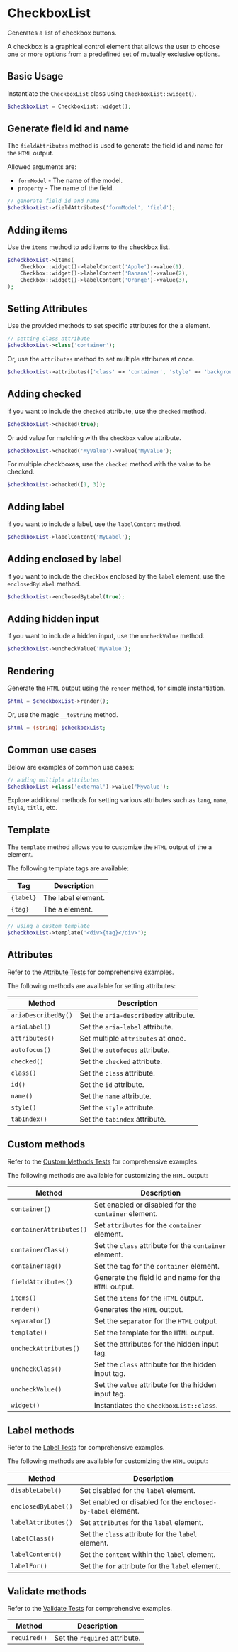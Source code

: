 # CheckboxList

Generates a list of checkbox buttons.

A checkbox is a graphical control element that allows the user to choose one or more options from a predefined set of
mutually exclusive options.

## Basic Usage

Instantiate the `CheckboxList` class using `CheckboxList::widget()`.

```php
$checkboxList = CheckboxList::widget();
```

## Generate field id and name

The `fieldAttributes` method is used to generate the field id and name for the `HTML` output.

Allowed arguments are:

- `formModel` - The name of the model.
- `property` - The name of the field.

```php
// generate field id and name
$checkboxList->fieldAttributes('formModel', 'field');
```

## Adding items

Use the `items` method to add items to the checkbox list.

```php
$checkboxList->items(
    Checkbox::widget()->labelContent('Apple')->value(1),
    Checkbox::widget()->labelContent('Banana')->value(2),
    Checkbox::widget()->labelContent('Orange')->value(3),
);
```

## Setting Attributes

Use the provided methods to set specific attributes for the a element.

```php
// setting class attribute
$checkboxList->class('container');
```

Or, use the `attributes` method to set multiple attributes at once.

```php
$checkboxList->attributes(['class' => 'container', 'style' => 'background-color: #eee;']);
```

## Adding checked

if you want to include the `checked` attribute, use the `checked` method.

```php
$checkboxList->checked(true);
```

Or add value for matching with the `checkbox` value attribute.

```php
$checkboxList->checked('MyValue')->value('MyValue');
```

For multiple checkboxes, use the `checked` method with the value to be checked.

```php
$checkboxList->checked([1, 3]);
```

## Adding label

if you want to include a label, use the `labelContent` method.

```php
$checkboxList->labelContent('MyLabel');
```

## Adding enclosed by label

if you want to include the `checkbox` enclosed by the `label` element, use the `enclosedByLabel` method.

```php
$checkboxList->enclosedByLabel(true);
```

## Adding hidden input

if you want to include a hidden input, use the `uncheckValue` method.

```php
$checkboxList->uncheckValue('MyValue');
```

## Rendering

Generate the `HTML` output using the `render` method, for simple instantiation. 

```php
$html = $checkboxList->render();
```

Or, use the magic `__toString` method.

```php
$html = (string) $checkboxList;
```

## Common use cases

Below are examples of common use cases:

```php
// adding multiple attributes
$checkboxList->class('external')->value('Myvalue');
```

Explore additional methods for setting various attributes such as `lang`, `name`, `style`, `title`, etc.

## Template

The `template` method allows you to customize the `HTML` output of the a element.

The following template tags are available:

| Tag       | Description        |
| --------- | ------------------ |
| `{label}` | The label element. |
| `{tag}`   | The a element.     |

```php
// using a custom template
$checkboxList->template('<div>{tag}</div>');
```

## Attributes

Refer to the [Attribute Tests](https://github.com/ui-awesome/html/blob/main/tests/FormControl/Input/CheckboxList/AttributeTest.php)
for comprehensive examples.

The following methods are available for setting attributes:

| Method             | Description                                                                                     |
| ------------------ | ----------------------------------------------------------------------------------------------- |
| `ariaDescribedBy()`| Set the `aria-describedby` attribute.                                                           |
| `ariaLabel()`      | Set the `aria-label` attribute.                                                                 |
| `attributes()`     | Set multiple `attributes` at once.                                                              |
| `autofocus()`      | Set the `autofocus` attribute.                                                                  |
| `checked()`        | Set the `checked` attribute.                                                                    |
| `class()`          | Set the `class` attribute.                                                                      |
| `id()`             | Set the `id` attribute.                                                                         |
| `name()`           | Set the `name` attribute.                                                                       |
| `style()`          | Set the `style` attribute.                                                                      |
| `tabIndex()`       | Set the `tabindex` attribute.                                                                   |

## Custom methods

Refer to the [Custom Methods Tests](https://github.com/ui-awesome/html/blob/main/tests/FormControl/Input/CheckboxList/CustomMethodTest.php)
for comprehensive examples.

The following methods are available for customizing the `HTML` output:

| Method                 | Description                                                                                 |
| ---------------------- | ------------------------------------------------------------------------------------------- |
| `container()`          | Set enabled or disabled for the `container` element.                                        |
| `containerAttributes()`| Set `attributes` for the `container` element.                                               |
| `containerClass()`     | Set the `class` attribute for the `container` element.                                      |
| `containerTag()`       | Set the `tag` for the `container` element.                                                  |
| `fieldAttributes()`    | Generate the field id and name for the `HTML` output.                                       |
| `items()`              | Set the `items` for the `HTML` output.                                                      |
| `render()`             | Generates the `HTML` output.                                                                |
| `separator()`          | Set the `separator` for the `HTML` output.                                                  |
| `template()`           | Set the template for the `HTML` output.                                                     |
| `uncheckAttributes()`  | Set the attributes for the hidden input tag.                                                |
| `uncheckClass()`       | Set the `class` attribute for the hidden input tag.                                         |
| `uncheckValue()`       | Set the `value` attribute for the hidden input tag.                                         |
| `widget()`             | Instantiates the `CheckboxList::class`.                                                     |

## Label methods

Refer to the [Label Tests](https://github.com/ui-awesome/html/blob/main/tests/FormControl/Input/CheckboxList/LabelTest.php)
for comprehensive examples.

The following methods are available for customizing the `HTML` output:

| Method             | Description                                                                                     |
| ------------------ | ----------------------------------------------------------------------------------------------- |
| `disableLabel()`   | Set disabled for the `label` element.                                                           | 
| `enclosedByLabel()`| Set enabled or disabled for the `enclosed-by-label` element.                                    |
| `labelAttributes()`| Set `attributes` for the `label` element.                                                       |
| `labelClass()`     | Set the `class` attribute for the `label` element.                                              |
| `labelContent()`   | Set the `content` within the `label` element.                                                   |
| `labelFor()`       | Set the `for` attribute for the `label` element.                                                |

## Validate methods

Refer to the [Validate Tests](https://github.com/ui-awesome/html/blob/main/tests/FormControl/Input/CheckboxList/ValidateTest.php)
for comprehensive examples.

| Method         | Description                                                                                         |
| -------------- | --------------------------------------------------------------------------------------------------- |
| `required()`   | Set the `required` attribute.                                                                       |
